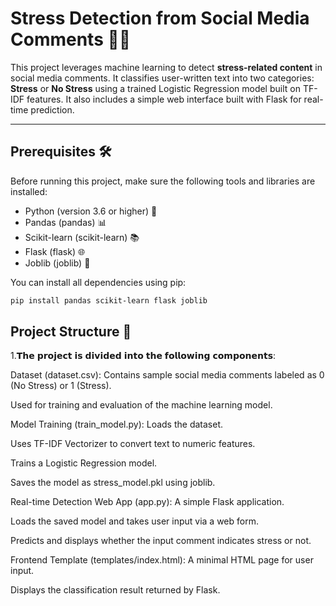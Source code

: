 # Stress Detection from Social Media Comments 💬🧠  
This project leverages machine learning to detect **stress-related content** in social media comments. It classifies user-written text into two categories: **Stress** or **No Stress** using a trained Logistic Regression model built on TF-IDF features. It also includes a simple web interface built with Flask for real-time prediction.

---

## Prerequisites 🛠️  
Before running this project, make sure the following tools and libraries are installed:

- Python (version 3.6 or higher) 🐍  
- Pandas (pandas) 📊  
- Scikit-learn (scikit-learn) 📚  
- Flask (flask) 🌐  
- Joblib (joblib) 💾  

You can install all dependencies using pip:

```bash
pip install pandas scikit-learn flask joblib
```

## Project Structure 📂
1.𝗧𝗵𝗲 𝗽𝗿𝗼𝗷𝗲𝗰𝘁 𝗶𝘀 𝗱𝗶𝘃𝗶𝗱𝗲𝗱 𝗶𝗻𝘁𝗼 𝘁𝗵𝗲 𝗳𝗼𝗹𝗹𝗼𝘄𝗶𝗻𝗴 𝗰𝗼𝗺𝗽𝗼𝗻𝗲𝗻𝘁𝘀:

Dataset (dataset.csv):
Contains sample social media comments labeled as 0 (No Stress) or 1 (Stress).

Used for training and evaluation of the machine learning model.

Model Training (train_model.py):
Loads the dataset.

Uses TF-IDF Vectorizer to convert text to numeric features.

Trains a Logistic Regression model.

Saves the model as stress_model.pkl using joblib.

Real-time Detection Web App (app.py):
A simple Flask application.

Loads the saved model and takes user input via a web form.

Predicts and displays whether the input comment indicates stress or not.

Frontend Template (templates/index.html):
A minimal HTML page for user input.

Displays the classification result returned by Flask.
